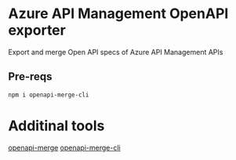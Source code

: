 # Azure API Management OpenAPI exporter

Export and merge Open API specs of Azure API Management APIs

## Pre-reqs 

```
npm i openapi-merge-cli
```

# Additinal tools

[openapi-merge](https://www.npmjs.com/package/openapi-merge)
[openapi-merge-cli](https://www.npmjs.com/package/openapi-merge-cli)

